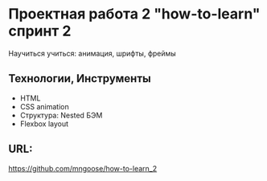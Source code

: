 # Проектная работа 2 "how-to-learn" спринт 2

Научиться учиться: анимация, шрифты, фреймы

## Технологии, Инструменты

- HTML
- CSS animation
- Структура: Nested БЭМ
- Flexbox layout

## URL:

https://github.com/mngoose/how-to-learn_2
